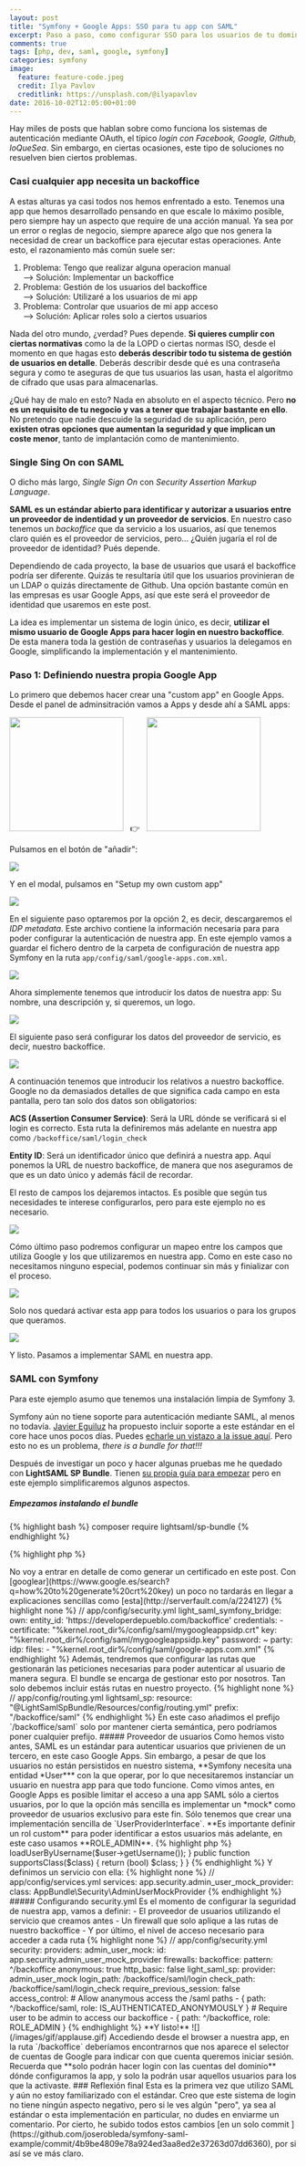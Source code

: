 ```yaml
---
layout: post
title: "Symfony + Google Apps: SSO para tu app con SAML"
excerpt: Paso a paso, como configurar SSO para los usuarios de tu dominio en Google Apps
comments: true
tags: [php, dev, saml, google, symfony]
categories: symfony
image:
  feature: feature-code.jpeg
  credit: Ilya Pavlov
  creditlink: https://unsplash.com/@ilyapavlov
date: 2016-10-02T12:05:00+01:00
---
```


Hay miles de posts que hablan sobre como funciona los sistemas de autenticación mediante OAuth, el típico *login con Facebook, Google, Github, loQueSea*. Sin embargo, en ciertas ocasiones, este tipo de soluciones no resuelven bien ciertos problemas. 


### Casi cualquier app necesita un backoffice

A estas alturas ya casi todos nos hemos enfrentado a esto. Tenemos una app que hemos desarrollado pensando en que escale lo máximo posible, pero siempre hay un aspecto que require de una acción manual. Ya sea por un error o reglas de negocio, siempre aparece algo que nos genera la necesidad de crear un backoffice para ejecutar estas operaciones. Ante esto, el razonamiento más común suele ser:

1. Problema: Tengo que realizar alguna operacion manual  
--> Solución: Implementar un backoffice
2. Problema: Gestión de los usuarios del backoffice  
--> Solución: Utilizaré a los usuarios de mi app
3. Problema: Controlar que usuarios de mi app acceso  
--> Solución: Aplicar roles solo a ciertos usuarios

Nada del otro mundo, ¿verdad? Pues depende. **Si quieres cumplir con ciertas normativas** como la de la LOPD o ciertas normas ISO, desde el momento en que hagas esto **deberás describir todo tu sistema de gestión de usuarios en detalle**. Deberás describir desde qué es una contraseña segura y como te aseguras de que tus usuarios las usan, hasta el algoritmo de cifrado que usas para almacenarlas.

¿Qué hay de malo en esto? Nada en absoluto en el aspecto técnico. Pero **no es un requisito de tu negocio y vas a tener que trabajar bastante en ello**. No pretendo que nadie descuide la seguridad de su aplicación, pero **existen otras opciones que aumentan la seguridad y que implican un coste menor**, tanto de implantación como de mantenimiento.


### Single Sing On con SAML

O dicho más largo, *Single Sign On* con *Security Assertion Markup Language*. 

**SAML es un estándar abierto para identificar y autorizar a usuarios entre un proveedor de indentidad y un proveedor de servicios**.
En nuestro caso tenemos un *backoffice* que da servicio a los usuarios, así que tenemos claro quién es el proveedor de servicios, pero... ¿Quién jugaría el rol de proveedor de identidad? Pués depende.

Dependiendo de cada proyecto, la base de usuarios que usará el backoffice podría ser diferente. Quizás te resultaría útil  que los usuarios provinieran de un LDAP o quizás directamente de Github. Una opción bastante común en las empresas es usar Google Apps, así que este será el proveedor de identidad que usaremos en este post.

La idea es implementar un sistema de login único, es decir, **utilizar el mismo usuario de Google Apps para hacer login en nuestro backoffice**. De esta manera toda la gestión de contraseñas y usuarios la delegamos en Google, simplificando la implementación y el mantenimiento.

### Paso 1: Definiendo nuestra propia Google App

Lo primero que debemos hacer crear una "custom app" en Google Apps. Desde el panel de adminsitración vamos a Apps y desde ahí a SAML apps:

<img src="/images/saml-google-apps/apps.png" width="200px" />
&nbsp; 👉 &nbsp;
<img src="/images/saml-google-apps/saml.png" width="200px" />

Pulsamos en el botón de "añadir":

![](/images/saml-google-apps/add.png)

Y en el modal, pulsamos en "Setup my own custom app"

![](/images/saml-google-apps/choose.png)

En el siguiente paso optaremos por la opción 2, es decir, descargaremos el *IDP metadata*. Este archivo contiene la información necesaria para para poder configurar la autenticación de nuestra app. En este ejemplo vamos a guardar el fichero dentro de la carpeta de configuración de nuestra app Symfony en la ruta `app/config/saml/google-apps.com.xml`.

![](/images/saml-google-apps/download.png)

Ahora simplemente tenemos que introducir los datos de nuestra app: Su nombre, una descripción y, si queremos, un logo.

![](/images/saml-google-apps/info.png)

El siguiente paso será configurar los datos del proveedor de servicio, es decir, nuestro backoffice. 

![](/images/saml-google-apps/info.png)

A continuación tenemos que introducir los relativos a nuestro backoffice.
Google no da demasiados detalles de que significa cada campo en esta pantalla, pero tan solo dos datos son obligatorios:

**ACS (Assertion Consumer Service)**: Será la URL dónde se verificará si el login es correcto. Esta ruta la definiremos más adelante en nuestra app como `/backoffice/saml/login_check`

**Entity ID**: Será un identificador único que definirá a nuestra app. Aquí ponemos la URL de nuestro backoffice, de manera que nos aseguramos de que es un dato único y además fácil de recordar.

El resto de campos los dejaremos intactos. Es posible que según tus necesidades te interese configurarlos, pero para este ejemplo no es necesario.

![](/images/saml-google-apps/provider.png)


Cómo último paso podremos configurar un mapeo entre los campos que utiliza Google y los que utilizaremos en nuestra app. Como en este caso no necesitamos ninguno especial, podemos continuar sin más y finializar con el proceso.

![](/images/saml-google-apps/mapping.png)

Solo nos quedará activar esta app para todos los usuarios o para los grupos que queramos.

![](/images/saml-google-apps/config.png)

Y listo. Pasamos a implementar SAML en nuestra app.


### SAML con Symfony

Para este ejemplo asumo que tenemos una instalación limpia de Symfony 3.

Symfony aún no tiene soporte para autenticación mediante SAML, al menos no todavía. [Javier Eguiluz](https://twitter.com/javiereguiluz) ha propuesto incluir soporte a este estándar en el core hace unos pocos días. Puedes [echarle un vistazo a la issue aquí](https://github.com/symfony/symfony/issues/19992). Pero esto no es un problema, *there is a bundle for that!!!*

Después de investigar un poco y hacer algunas pruebas me he quedado con **LightSAML SP Bundle**. Tienen [su propia guía para empezar](https://www.lightsaml.com/SP-Bundle/Getting-started/) pero en este ejemplo simplificaremos algunos aspectos. 


##### Empezamos instalando el bundle

{% highlight bash %}
composer require lightsaml/sp-bundle
{% endhighlight %} 

{% highlight php %}
<?php
// app/AppKernel.php

public function registerBundles()
{
    $bundles = array(
        // ...
        new LightSaml\SymfonyBridgeBundle\LightSamlSymfonyBridgeBundle(),
        new LightSaml\SpBundle\LightSamlSpBundle(),
    );
}

{% endhighlight %} 


##### Configuramos el bundle 

Tenemos que configurar el bundle con los parámetros necesarios. Necesitamos definir que "idp" (proveedor de identidad) usaremos. Para ello simplemente indicaremos el *path* del archivo *xml* que guardamos antes: `app/config/saml/google-apps.com.xml`

También debemos indicar dónde se encuentran los certificados que permitirán que la autenticación se realice de forma segura.

> No voy a entrar en detalle de como generar un certificado en este post. Con [googlear](https://www.google.es/search?q=how%20to%20generate%20crt%20key) un poco no tardarás en llegar a explicaciones sencillas como [esta](http://serverfault.com/a/224127)

{% highlight none %}
// app/config/security.yml
light_saml_symfony_bridge:
    own:
        entity_id: 'https://developerdepueblo.com/backoffice'
        credentials:
            -
                certificate: "%kernel.root_dir%/config/saml/mygoogleappsidp.crt"
                key:         "%kernel.root_dir%/config/saml/mygoogleappsidp.key"
                password:    ~
    party:
        idp:
            files:
                - "%kernel.root_dir%/config/saml/google-apps.com.xml"
{% endhighlight %}

Además, tendremos que configurar las rutas que gestionarán las peticiones necesarias para poder autenticar al usuario de manera segura. El bundle se encarga de gestionar esto por nosotros.
Tan solo debemos incluir estás rutas en nuestro proyecto.

{% highlight none %}
// app/config/routing.yml
lightsaml_sp:
    resource: "@LightSamlSpBundle/Resources/config/routing.yml"
    prefix: "/backoffice/saml"
{% endhighlight %} 

En este caso añadimos el prefijo `/backoffice/saml` solo por mantener cierta semántica, pero podríamos poner cualquier prefijo.

##### Proveedor de usuarios

Como hemos visto antes, SAML es un estándar para autenticar usuarios que privienen de un tercero, en este caso Google Apps. Sin embargo, a pesar de que los usuarios no están persistidos en nuestro sistema, **Symfony necesita una entidad *User*** con la que operar, por lo que necesitaremos instanciar un usuario en nuestra app para que todo funcione.

Como vimos antes, en Google Apps es posible limitar el acceso a una app SAML sólo a ciertos usuarios, por lo que la opción más sencilla es implementar un *mock* como proveedor de usuarios exclusivo para este fin. 

Sólo tenemos que crear una implementación sencilla de `UserProviderInterface`. **Es importante definir un rol custom** para poder identificar a estos usuarios más adelante, en este caso usamos **ROLE_ADMIN**.

{% highlight php %}
<?php

namespace AppBundle\Security;

use Symfony\Component\Security\Core\Exception\UnsupportedUserException;
use Symfony\Component\Security\Core\Exception\UsernameNotFoundException;
use Symfony\Component\Security\Core\User\User;
use Symfony\Component\Security\Core\User\UserInterface;
use Symfony\Component\Security\Core\User\UserProviderInterface;

class AdminUserMockProvider implements UserProviderInterface
{
    public function loadUserByUsername($username)
    {
        $user = new User($username, '', ['ROLE_ADMIN']);

        return $user;
    }

    public function refreshUser(UserInterface $user)
    {
        return $this->loadUserByUsername($user->getUsername());
    }

    public function supportsClass($class)
    {
        return (bool) $class;
    }
}

{% endhighlight %} 

Y definimos un servicio con ella:

{% highlight none %}
// app/config/services.yml
services:
  app.security.admin_user_mock_provider:
    class: AppBundle\Security\AdminUserMockProvider
{% endhighlight %} 

##### Configurando security.yml

Es el momento de configurar la seguridad de nuestra app, vamos a definir:  
- El proveedor de usuarios utilizando el servicio que creamos antes  
- Un firewall que solo aplique a las rutas de nuestro backoffice  
- Y por último, el nivel de acceso necesario para acceder a cada ruta


{% highlight none %}
// app/config/security.yml

security:
  providers:
    admin_user_mock:
      id: app.security.admin_user_mock_provider

  firewalls:  
    backoffice:
      pattern: ^/backoffice
      anonymous: true
      http_basic: false
      light_saml_sp:
        provider: admin_user_mock
        login_path: /backoffice/saml/login
        check_path: /backoffice/saml/login_check
        require_previous_session: false

  access_control:
    # Allow ananymous access the /saml paths
    - { path: ^/backoffice/saml, role: IS_AUTHENTICATED_ANONYMOUSLY }
    # Require user to be admin to access our backoffice
    - { path: ^/backoffice, role: ROLE_ADMIN }
{% endhighlight %} 

**Y listo!**

![](/images/gif/applause.gif)

Accediendo desde el browser a nuestra app, en la ruta `/backoffice` deberíamos encontrarnos que nos aparece el selector de cuentas de Google para indicar con que cuenta queremos iniciar sesión.

Recuerda que **solo podrán hacer login con las cuentas del dominio** dónde configuramos la app, y solo la podrán usar aquellos usuarios para los que la activaste.

### Reflexión final

Esta es la primera vez que utilizo SAML y aún no estoy familiarizado con el estándar. Creo que este sistema de login no tiene ningún aspecto negativo, pero si le ves algún "pero", ya sea al estándar o esta implementación en particular, no dudes en enviarme un comentario.

Por cierto, he subido todos estos cambios [en un solo commit ](https://github.com/joserobleda/symfony-saml-example/commit/4b9be4809e78a924ed3aa8ed2e37263d07dd6360), por si así se ve más claro.

